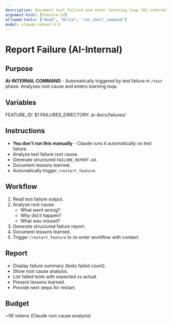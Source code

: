```yaml
---
description: Document test failure and enter learning loop (AI-internal command)
argument-hint: [feature-id]
allowed-tools: ["Read", "Write", "run_shell_command"]
model: claude-sonnet-4-5
---
```


# Report Failure (AI-Internal)

## Purpose
**AI-INTERNAL COMMAND** - Automatically triggered by test failure in `/test` phase. Analyzes root cause and enters learning loop.

## Variables
FEATURE_ID: $1
FAILURES_DIRECTORY: ai-docs/failures/

## Instructions
- **You don't run this manually** - Claude runs it automatically on test failure.
- Analyze test failure root cause.
- Generate structured `FAILURE_REPORT.md`.
- Document lessons learned.
- Automatically trigger `/restart_feature`.

## Workflow
1. Read test failure output.
2. Analyze root cause:
   - What went wrong?
   - Why did it happen?
   - What was missed?
3. Generate structured failure report.
4. Document lessons learned.
5. Trigger `/restart_feature` to re-enter workflow with context.

## Report
- Display failure summary (tests failed count).
- Show root cause analysis.
- List failed tests with expected vs actual.
- Present lessons learned.
- Provide next steps for restart.

## Budget
~5K tokens (Claude root cause analysis)
